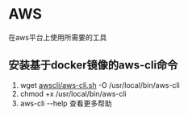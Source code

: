 # AWS

在aws平台上使用所需要的工具

## 安装基于docker镜像的aws-cli命令

1. wget  [awscli/aws-cli.sh](/awscli/aws-cli.sh) -O /usr/local/bin/aws-cli
2. chmod +x /usr/local/bin/aws-cli
3. aws-cli --help 查看更多帮助
